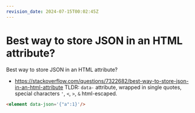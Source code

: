 ```yaml
---
revision_date: 2024-07-15T00:02:45Z
---
```

# Best way to store JSON in an HTML attribute?
Best way to store JSON in an HTML attribute?
* https://stackoverflow.com/questions/7322682/best-way-to-store-json-in-an-html-attribute
TLDR: `data-` attribute, wrapped in single quotes, special characters `'`, `<`, `>`, `&` html-escaped.
```html
<element data-json='{"a":1}'/>
```
